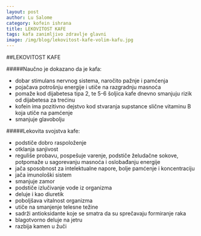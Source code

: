 ```yaml
---
layout: post
author: Lu Salome
category: kofein ishrana  
title: LEKOVITOST KAFE
tags: kafa zanimljivo zdravlje glavni
image: /img/blog/lekovitost-kafe-volim-kafu.jpg
---
```


##LEKOVITOST KAFE

#####Naučno je dokazano da je kafa:

  - dobar stimulans nervnog sistema, naročito pažnje i pamćenja
  - pojačava potrošnju energije i utiče na razgradnju masnoća
  - pomaže kod dijabetesa tipa 2, te 5-6 šoljica kafe dnevno smanjuju rizik od dijabetesa za trećinu
  - kofein ima pozitivno dejstvo kod stvaranja supstance slične vitaminu B koja utiče na pamćenje
  - smanjuje glavobolju

#####Lekovita svojstva kafe:

  - podstiče dobro raspoloženje
  - otklanja sanjivost
  - reguliše probavu, pospešuje varenje, podstiče želudačne sokove, potpomaže u sagorevanju masnoća i oslobađanju energije
  - jača sposobnost za intelektualne napore, bolje pamćenje i koncentraciju
  - jača imunološki sistem
  - smanjuje zamor
  - podstiče izlučivanje vode iz organizma
  - deluje i kao diuretik
  - poboljšava vitalnost organizma
  - utiče na smanjenje telesne težine
  - sadrži antioksidante koje se smatra da su sprečavaju formiranje raka
  - blagotvorno deluje na jetru
  - razbija kamen u žuči
